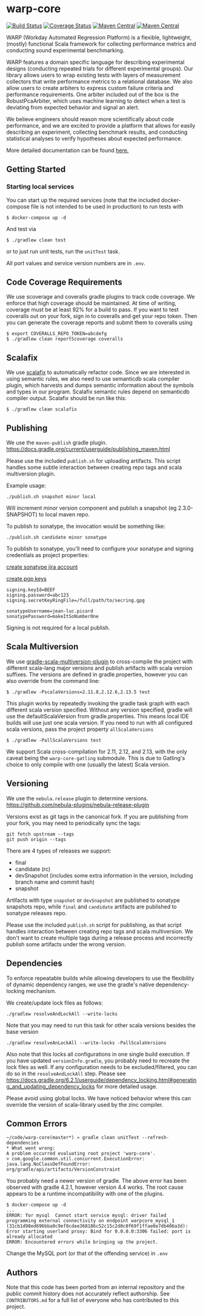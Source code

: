 # warp-core

[![Build Status](https://travis-ci.org/Workday/warp-core.svg?branch=master)](https://travis-ci.org/Workday/warp-core)
[![Coverage Status](https://coveralls.io/repos/github/Workday/warp-core/badge.svg?branch=master)](https://coveralls.io/github/Workday/warp-core?branch=master)
[![Maven Central](https://maven-badges.herokuapp.com/maven-central/com.workday.warp/warp-core_2.11/badge.svg?subject=scala+2.11)](https://maven-badges.herokuapp.com/maven-central/com.workday.warp/warp-core_2.11)
[![Maven Central](https://maven-badges.herokuapp.com/maven-central/com.workday.warp/warp-core_2.12/badge.svg?subject=scala+2.12)](https://maven-badges.herokuapp.com/maven-central/com.workday.warp/warp-core_2.12)

WARP (Workday Automated Regression Platform) is a flexible, lightweight, (mostly) functional Scala framework for collecting performance metrics and conducting sound experimental benchmarking.

WARP features a domain specific language for describing experimental designs (conducting repeated trials for different experimental groups). Our library allows users to wrap existing tests with layers of measurement collectors that write performance metrics to a relational database. We also allow users to create arbiters to express custom failure criteria and performance requirements. One arbiter included out of the box is the RobustPcaArbiter, which uses machine learning to detect when a test is deviating from expected behavior and signal an alert.

We believe engineers should reason more scientifically about code performance, and we are excited to provide a platform that allows for easily describing an experiment, collecting benchmark results, and conducting statistical analyses to verify hypotheses about expected performance.

More detailed documentation can be found [here.](https://workday.github.io/warp-core)

## Getting Started

### Starting local services

You can start up the required services (note that the included docker-compose file is not intended to be used in production) to run tests with
```
$ docker-compose up -d
```
And test via
```
$ ./gradlew clean test
```
or to just run unit tests, run the `unitTest` task.

All port values and service version numbers are in `.env`.

## Code Coverage Requirements

We use scoverage and coveralls gradle plugins to track code coverage. We enforce that high coverage should be maintained. At time of
writing, coverage must be at least 92% for a build to pass. If you want to test coveralls out on your fork, sign in to coveralls
and get your repo token. Then you can generate the coverage reports and submit them to coveralls using
```
$ export COVERALLS_REPO_TOKEN=abcdefg
$ ./gradlew clean reportScoverage coveralls
```

## Scalafix

We use [scalafix](https://scalacenter.github.io/scalafix/) to automatically refactor code. Since we are interested in using semantic rules,
we also need to use semanticdb scala compiler plugin, which harvests and dumps semantic information about the symbols and types in our program.
Scalafix semantic rules depend on semanticdb compiler output. Scalafix should be run like this:
```
$ ./gradlew clean scalafix
```


## Publishing
We use the `maven-publish` gradle plugin.
https://docs.gradle.org/current/userguide/publishing_maven.html

Please use the included `publish.sh` for uploading artifacts. This script handles some subtle interaction between
creating repo tags and scala multiversion plugin.

Example usage:
```
./publish.sh snapshot minor local
```

Will increment minor version component and publish a snapshot (eg 2.3.0-SNAPSHOT) to local maven repo.

To publish to sonatype, the invocation would be something like:
```
./publish.sh candidate minor sonatype
```

To publish to sonatype, you'll need to configure your sonatype and signing credentials as project properties:

[create sonatype jira account](https://issues.sonatype.org/secure/Signup!default.jspa)

[create pgp keys](https://central.sonatype.org/pages/working-with-pgp-signatures.html)
```
signing.keyId=BEEF
signing.password=abc123
signing.secretKeyRingFile=/full/path/to/secring.gpg

sonatypeUsername=jean-luc.picard
sonatypePassword=makeItSoNumberOne
```
Signing is not required for a local publish.

## Scala Multiversion
We use [gradle-scala-multiversion-plugin](https://github.com/ADTRAN/gradle-scala-multiversion-plugin)
to cross-compile the project with different scala-lang major versions and publish artifacts with scala version suffixes.
The versions are defined in gradle.properties, however you can also override from the command line:
```
$ ./gradlew -PscalaVersions=2.11.8,2.12.6,2.13.5 test
```
This plugin works by repeatedly invoking the gradle task graph with each different scala version specified.
Without any version specified, gradle will use the defaultScalaVersion from gradle.properties. This means local IDE builds
will use just one scala version. If you need to run with all configured scala versions, pass the project property `allScalaVersions`
```
$ ./gradlew -PallScalaVersions test
```

We support Scala cross-compilation for 2.11, 2.12, and 2.13, with the only caveat being the `warp-core-gatling` submodule. This is due to Gatling's choice to only compile with one (usually the latest) Scala version.


## Versioning
We use the `nebula.release` plugin to determine versions.
https://github.com/nebula-plugins/nebula-release-plugin

Versions exist as git tags in the canonical fork. If you are publishing from your fork, you may need to periodically
sync the tags:
```
git fetch upstream --tags
git push origin --tags
```

There are 4 types of releases we support:
  - final
  - candidate (rc)
  - devSnapshot (includes some extra information in the version, including branch name and commit hash)
  - snapshot
  
Artifacts with type `snapshot` or `devSnapshot` are published to sonatype snapshots repo, 
while `final` and `candidate` artifacts are published to sonatype releases repo.

Please use the included `publish.sh` script for publishing, as that script handles interaction between creating repo tags
and scala multiversion. We don't want to create multiple tags during a release process and incorrectly publish some artifacts
under the wrong version.


## Dependencies

To enforce repeatable builds while allowing developers to use the flexibility of dynamic dependency ranges, we use the
gradle's native dependency-locking mechanism. 

We create/update lock files as follows:
```
./gradlew resolveAndLockAll --write-locks
```

Note that you may need to run this task for other scala versions besides the base version 

`./gradlew resolveAnLockAll --write-locks -PallScalaVersions`

Also note that this locks all configurations in one single build execution. If you have updated `versionInfo.gradle`, you probably need to recreate the lock files as well. If any configuration needs to be excluded/filtered, you can do so in the `resolveAndLockAll` step. Please see https://docs.gradle.org/6.2.1/userguide/dependency_locking.html#generating_and_updating_dependency_locks for more detailed usage.

Please avoid using global locks. We have noticed behavior where this can override the version of scala-library used by the
zinc compiler.


## Common Errors

```
~/code/warp-core(master*) » gradle clean unitTest --refresh-dependencies
* What went wrong:
A problem occurred evaluating root project 'warp-core'.
> com.google.common.util.concurrent.ExecutionError: java.lang.NoClassDefFoundError: org/gradle/api/artifacts/VersionConstraint

```

You probably need a newer version of gradle. The above error has been observed with gradle 4.2.1, however version 4.4 works.
The root cause appears to be a runtime incompatibility with one of the plugins.

```
$ docker-compose up -d
...
ERROR: for mysql  Cannot start service mysql: driver failed programming external connectivity on endpoint warpcore_mysql_1 (31cb1d98ed696bba0c9ef8cdee368186c52c15c2d0c0f69f1ffae0e7db406a3d): Error starting userland proxy: Bind for 0.0.0.0:3306 failed: port is already allocated
ERROR: Encountered errors while bringing up the project.
```

Change the MySQL port (or that of the offending service) in `.env`

## Authors

Note that this code has been ported from an internal repository and the public commit history does not accurately reflect authorship.
See `CONTRIBUTORS.md` for a full list of everyone who has contributed to this project.

